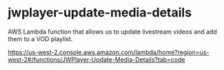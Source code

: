 # jwplayer-update-media-details

AWS Lambda function that allows us to update livestream videos and add them to a VOD playlist.

https://us-west-2.console.aws.amazon.com/lambda/home?region=us-west-2#/functions/JWPlayer-Update-Media-Details?tab=code
